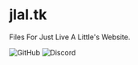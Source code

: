 # jlal.tk
Files For Just Live A Little's Website.

<img alt="GitHub" src="https://img.shields.io/github/license/SahalDev/jlal.tk?style=for-the-badge">
<img alt="Discord" src="https://img.shields.io/discord/709658751010865152?style=for-the-badge">
